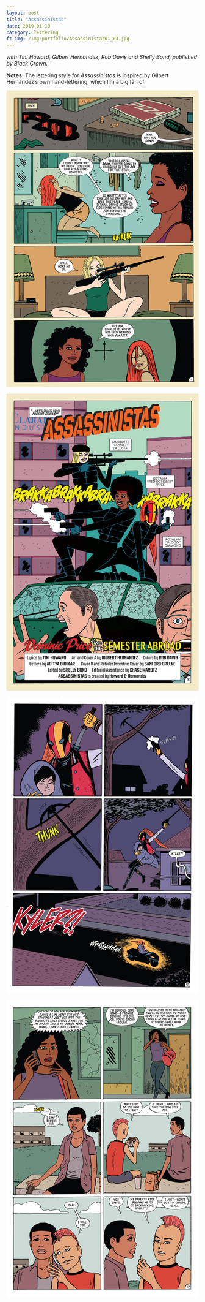```yaml
---
layout: post
title: "Assassinistas"
date: 2019-01-10
category: lettering
ft-img: /img/portfolio/Assassinistas01_03.jpg
---
```

_with Tini Howard, Gilbert Hernandez, Rob Davis and Shelly Bond, published by Black Crown._

**Notes:** The lettering style for _Assassinistas_ is inspired by Gilbert Hernandez’s own hand-lettering, which I’m a big fan of.

![Assassinistas #1](/img/portfolio/Assassinistas01_01.jpg "Assassinistas #1")

![Assassinistas #1](/img/portfolio/Assassinistas01_03.jpg "Assassinistas #1")

![Assassinistas #1](/img/portfolio/Assassinistas01_10.jpg "Assassinistas #1")

![Assassinistas #1](/img/portfolio/Assassinistas01_17.jpg "Assassinistas #1")